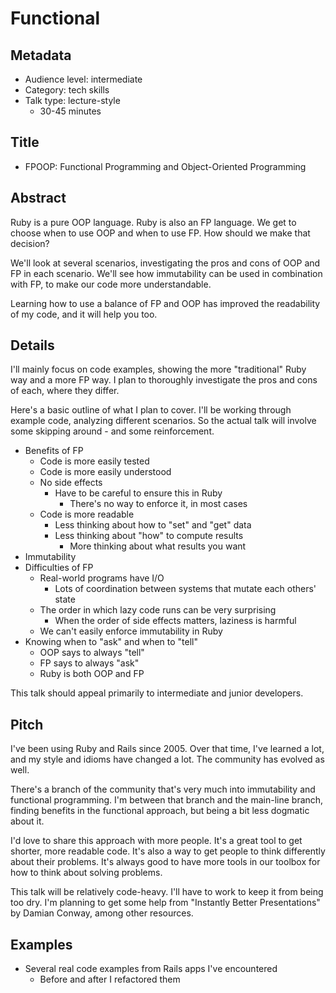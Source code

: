 # Functional

## Metadata

* Audience level: intermediate
* Category: tech skills
* Talk type: lecture-style
    * 30-45 minutes

## Title

* FPOOP: Functional Programming and Object-Oriented Programming

## Abstract

Ruby is a pure OOP language. Ruby is also an FP language. We get to choose when to use OOP and when to use FP. How should we make that decision?

We'll look at several scenarios, investigating the pros and cons of OOP and FP in each scenario. We'll see how immutability can be used in combination with FP, to make our code more understandable.

Learning how to use a balance of FP and OOP has improved the readability of my code, and it will help you too.

## Details

I'll mainly focus on code examples, showing the more "traditional" Ruby way and a more FP way. I plan to thoroughly investigate the pros and cons of each, where they differ.

Here's a basic outline of what I plan to cover. I'll be working through example code, analyzing different scenarios. So the actual talk will involve some skipping around - and some reinforcement.

* Benefits of FP
    * Code is more easily tested
    * Code is more easily understood
    * No side effects
        * Have to be careful to ensure this in Ruby
            * There's no way to enforce it, in most cases
    * Code is more readable
        * Less thinking about how to "set" and "get" data
        * Less thinking about "how" to compute results
            * More thinking about what results you want
* Immutability
* Difficulties of FP
    * Real-world programs have I/O
        * Lots of coordination between systems that mutate each others' state
    * The order in which lazy code runs can be very surprising
        * When the order of side effects matters, laziness is harmful
    * We can't easily enforce immutability in Ruby
* Knowing when to "ask" and when to "tell"
    * OOP says to always "tell"
    * FP says to always "ask"
    * Ruby is both OOP and FP

This talk should appeal primarily to intermediate and junior developers.


## Pitch

I've been using Ruby and Rails since 2005. Over that time, I've learned a lot, and my style and idioms have changed a lot. The community has evolved as well.

There's a branch of the community that's very much into immutability and functional programming. I'm between that branch and the main-line branch, finding benefits in the functional approach, but being a bit less dogmatic about it.

I'd love to share this approach with more people. It's a great tool to get shorter, more readable code. It's also a way to get people to think differently about their problems. It's always good to have more tools in our toolbox for how to think about solving problems.

This talk will be relatively code-heavy. I'll have to work to keep it from being too dry. I'm planning to get some help from "Instantly Better Presentations" by Damian Conway, among other resources.

## Examples

* Several real code examples from Rails apps I've encountered
    * Before and after I refactored them

